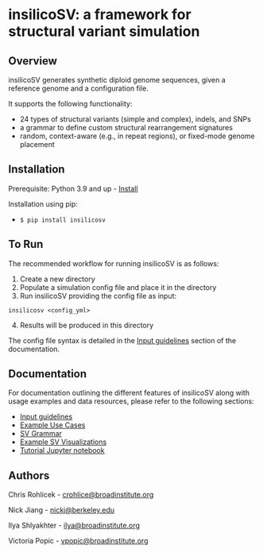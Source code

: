 # insilicoSV: a framework for structural variant simulation 

## Overview

insilicoSV generates synthetic diploid genome sequences, given a reference genome and a configuration file.

It supports the following functionality:

* 24 types of structural variants (simple and complex), indels, and SNPs
* a grammar to define custom structural rearrangement signatures
* random, context-aware (e.g., in repeat regions), or fixed-mode genome placement

## Installation

Prerequisite: Python 3.9 and up - [Install](https://www.python.org/downloads/)

Installation using pip:

* `$ pip install insilicosv`

<!-- Installation using conda:

* Install and configure [bioconda](https://bioconda.github.io/)
* Install insilicosv with `conda install insilicosv` -->

## To Run
The recommended workflow for running insilicoSV is as follows:
1. Create a new directory
2. Populate a simulation config file and place it in the directory
3. Run insilicoSV providing the config file as input:
```
insilicosv <config_yml>
```
4. Results will be produced in this directory

The config file syntax is detailed in the [Input guidelines](docs/input_guidelines.md) section of the
documentation.

## Documentation
For documentation outlining the different features of insilicoSV along with usage examples and data resources, please refer to the following sections:
<!-- toc -->
- [Input guidelines](docs/input_guidelines.md)
- [Example Use Cases](docs/example_use_cases.md)
- [SV Grammar](docs/sv_grammar.md)
- [Example SV Visualizations](docs/example_sv_visualizations.md)
- [Tutorial Jupyter notebook](docs/demo_notebook.md)


## Authors
Chris Rohlicek - crohlice@broadinstitute.org

Nick Jiang - nickj@berkeley.edu

Ilya Shlyakhter - ilya@broadinstitute.org

Victoria Popic - vpopic@broadinstitute.org
